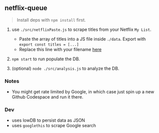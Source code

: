## netflix-queue

> Install deps with `npm install` first.

1. use `./src/netflixPaste.js` to scrape titles from your Netflix `My List`.
   - Paste the array of titles into a JS file inside `./data`. Export with `export const titles = [...]`
   - Replace this line with your filename [here](https://github.com/cktang88/netflix-queue/blob/c7564f2a32c98833e07c3e9efb1f5c7f25bf79ec/src/runner.js#L7)
2. `npm start` to run populate the DB.

3. (optional) `node ./src/analysis.js` to analyze the DB.

### Notes

- You might get rate limited by Google, in which case just spin up a new Github Codespace and run it there.

### Dev

- uses lowDB to persist data as JSON
- uses `googlethis` to scrape Google search
